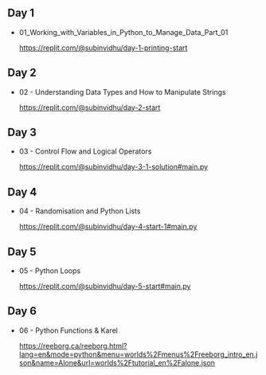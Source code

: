 ## Day 1

 - 01_Working_with_Variables_in_Python_to_Manage_Data_Part_01

   
   https://replit.com/@subinvidhu/day-1-printing-start

## Day 2

- 02 - Understanding Data Types and How to Manipulate Strings

  https://replit.com/@subinvidhu/day-2-start


## Day 3

- 03 - Control Flow and Logical Operators 

  https://replit.com/@subinvidhu/day-3-1-solution#main.py

## Day 4

- 04 - Randomisation and Python Lists

  https://replit.com/@subinvidhu/day-4-start-1#main.py

## Day 5

 - 05 - Python Loops

   https://replit.com/@subinvidhu/day-5-start#main.py

## Day 6

 - 06 - Python Functions & Karel
   
   https://reeborg.ca/reeborg.html?lang=en&mode=python&menu=worlds%2Fmenus%2Freeborg_intro_en.json&name=Alone&url=worlds%2Ftutorial_en%2Falone.json